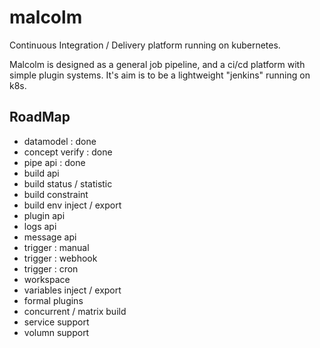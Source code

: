 # malcolm
Continuous Integration / Delivery platform running on kubernetes.

Malcolm is designed as a general job pipeline, and a ci/cd platform with simple plugin systems. It's aim is to be a lightweight "jenkins" running on k8s.

## RoadMap
- datamodel : done
- concept verify : done
- pipe api : done
- build api
- build status / statistic
- build constraint
- build env inject / export
- plugin api
- logs api
- message api
- trigger : manual
- trigger : webhook
- trigger : cron
- workspace
- variables inject / export
- formal plugins
- concurrent / matrix build
- service support
- volumn support



